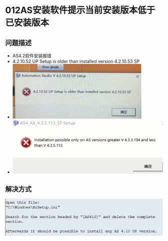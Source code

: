 # 012AS安装软件提示当前安装版本低于已安装版本
## 问题描述
- AS4.2软件安装报错
- 4.2.10.52 UP Setup is older than installed version 4.2.10.53 SP
- ![Img](./FILES/012AS安装软件提示当前安装版本低于已安装版本.md/img-20220713160921.png)
- ![Img](./FILES/012AS安装软件提示当前安装版本低于已安装版本.md/img-20220713160930.png)

## 解决方式
![Img](./FILES/012AS安装软件提示当前安装版本低于已安装版本.md/img-20220713160954.png)
